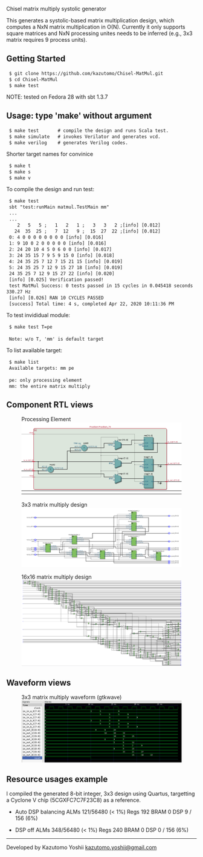 Chisel matrix multiply systolic generator

This generates a systolic-based matrix multiplication design, which
computes a NxN matrix multiplication in O(N). Currently it only
supports square matrices and NxN processing unites needs to be
inferred (e.g., 3x3 matrix requires 9 process units).


Getting Started
---------------

     $ git clone https://github.com/kazutomo/Chisel-MatMul.git
     $ cd Chisel-MatMul
     $ make test

NOTE: tested on Fedora 28 with sbt 1.3.7

Usage: type 'make' without argument
--------------

     $ make test       # compile the design and runs Scala test.
     $ make simulate   # invokes Verilator and generates vcd.
     $ make verilog    # generates Verilog codes.

Shorter target names for convinice

     $ make t
     $ make s
     $ make v


To compile the design and run test:

     $ make test
     sbt "test:runMain matmul.TestMain mm"
     ...
     ...
        2   5   5 ;   1   2   1 ;   3   3   2 ;[info] [0.012] 
       24  35  25 ;   7  12   9 ;  15  27  22 ;[info] [0.012] 
     0: 4 0 0 0 0 0 0 0 0 [info] [0.016] 
     1: 9 10 0 2 0 0 0 0 0 [info] [0.016] 
     2: 24 20 10 4 5 0 6 0 0 [info] [0.017] 
     3: 24 35 15 7 9 5 9 15 0 [info] [0.018] 
     4: 24 35 25 7 12 7 15 21 15 [info] [0.019] 
     5: 24 35 25 7 12 9 15 27 18 [info] [0.019] 
     24 35 25 7 12 9 15 27 22 [info] [0.020] 
     [info] [0.025] Verification passed!
     test MatMul Success: 0 tests passed in 15 cycles in 0.045418 seconds 330.27 Hz
     [info] [0.026] RAN 10 CYCLES PASSED
     [success] Total time: 4 s, completed Apr 22, 2020 10:11:36 PM


To test invididual module:

     $ make test T=pe

     Note: w/o T, 'mm' is default target

To list available target:

     $ make list
     Available targets: mm pe

     pe: only processing element
     mm: the entire matrix multiply



Component RTL views
------------------

<figure>
	<figcaption>Processing Element</figcaption>
	<img src="https://raw.githubusercontent.com/kazutomo/Chisel-MatMul/master/figs/PE.png"  width="512" />
</figure>

<figure>
	<figcaption>3x3 matrix multiply design</figcaption>
	<img src="https://raw.githubusercontent.com/kazutomo/Chisel-MatMul/master/figs/MatMul-3x3.png"  width="512" />
</figure>

<figure>
	<figcaption>16x16 matrix multiply design</figcaption>
	<img src="https://raw.githubusercontent.com/kazutomo/Chisel-MatMul/master/figs/MatMul-16x16.png"  width="512" />
</figure>


Waveform views
------------------
<figure>
	<figcaption>3x3 matrix multiply waveform (gtkwave)</figcaption>
	<img src="https://raw.githubusercontent.com/kazutomo/Chisel-MatMul/master/figs/gtkwave-3x3.png"  width="512" />
</figure>



Resource usages example
-----------------------

I compiled the generated 8-bit integer, 3x3 design using Quartus,
targetting a Cyclone V chip (5CGXFC7C7F23C8) as a reference.

* Auto DSP balancing
ALMs   121/56480 (< 1%)
Regs   192
BRAM   0
DSP    9 / 156 (6%)

* DSP off
ALMs   348/56480 (< 1%)
Regs   240
BRAM   0
DSP    0 / 156 (6%)



----
Developed by Kazutomo Yoshii <kazutomo.yoshii@gmail.com>
